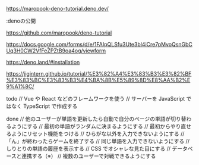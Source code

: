 https://maropook-deno-tutorial.deno.dev/


:denoの公開

https://github.com/maropook/deno-tutorial

https://docs.google.com/forms/d/e/1FAIpQLSfu3Ute3bl4iCre7pMvoQsnGbCUq3H0CW2VfFeZPZtB9oa4og/viewform

https://deno.land/#installation

https://jigintern.github.io/tutorial/%E3%82%A4%E3%83%B3%E3%82%BF%E3%83%BC%E3%83%B3%E4%BA%8B%E5%89%8D%E8%AA%B2%E9%A1%8C/


todo
// Vue や React などのフレームワークを使う
// サーバーを JavaScript ではなく TypeScript で作成する

done
// 他のユーザーが単語を更新したら自動で自分のページの単語が切り替わるようにする
// 最初の単語がランダムに決まるようにする
// 最初からやり直せるようにリセット機能をつける
// ひらがな以外を入力できないようにする
// 「ん」が終わったらゲームを終了する
// 同じ単語を入力できないようにする
// しりとりの単語の履歴を表示する
// CSS でオシャレな見た目にする
// データベースと連携する（※）
// 複数のユーザーで対戦できるようにする
